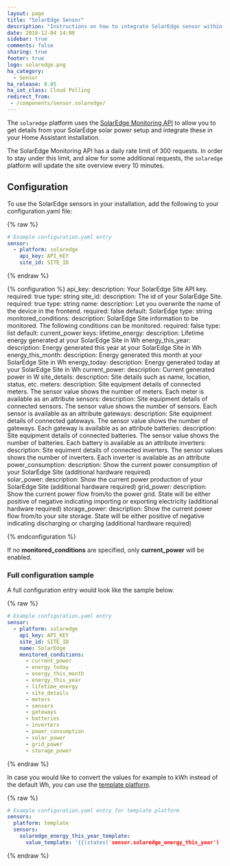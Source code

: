 ```yaml
---
layout: page
title: "SolarEdge Sensor"
description: "Instructions on how to integrate SolarEdge sensor within Home Assistant."
date: 2018-12-04 14:00
sidebar: true
comments: false
sharing: true
footer: true
logo: solaredge.png
ha_category:
  - Sensor
ha_release: 0.85
ha_iot_class: Cloud Polling
redirect_from:
 - /components/sensor.solaredge/
---
```


The `solaredge` platform uses the [SolarEdge Monitoring API](https://www.solaredge.com/sites/default/files/se_monitoring_api.pdf) to allow you to get details from your SolarEdge solar power setup and integrate these in your Home Assistant installation.

<div class='note'>

The SolarEdge Monitoring API has a daily rate limit of 300 requests. In order to stay under this limit, and alow for some additional requests, the `solaredge` platform will update the site overview every 10 minutes.

</div>

## Configuration

To use the SolarEdge sensors in your installation, add the following to your configuration.yaml file:

{% raw %}
```yaml
# Example configuration.yaml entry
sensor:
  - platform: solaredge
    api_key: API_KEY
    site_id: SITE_ID
```
{% endraw %}

{% configuration %}
api_key:
  description: Your SolarEdge Site API key.
  required: true
  type: string
site_id:
  description: The id of your SolarEdge Site.
  required: true
  type: string
name:
  description: Let you overwrite the name of the device in the frontend.
  required: false
  default: SolarEdge
  type: string
monitored_conditions:
  description: SolarEdge Site information to be monitored. The following conditions can be monitored.
  required: false
  type: list
  default: current_power
  keys:
    lifetime_energy:
      description: Lifetime energy generated at your SolarEdge Site in Wh
    energy_this_year:
      description: Energy generated this year at your SolarEdge Site in Wh
    energy_this_month:
      description: Energy generated this month at your SolarEdge Site in Wh
    energy_today:
      description: Energy generated today at your SolarEdge Site in Wh
    current_power:
      description: Current generated power in W
    site_details:
      description: Site details such as name, location, status, etc.
    meters:
      description: Site equipment details of connected meters. The sensor value shows the number of meters. Each meter is available as an attribute
    sensors:
      description: Site equipment details of connected sensors. The sensor value shows the number of sensors. Each sensor is available as an attribute
    gateways:
      description: Site equipment details of connected gateways. The sensor value shows the number of gateways. Each gateway is available as an attribute
    batteries:
      description: Site equipment details of connected batteries. The sensor value shows the number of batteries. Each battery is available as an attribute
    inverters:
      description: Site equiment details of connected inverters. The sensor values shows the number of inverters. Each inverter is available as an attribute
    power_consumption:
      description: Show the current power consumption of your SolarEdge Site (additional hardware required)  
    solar_power:
      description: Show the current power production of your SolarEdge Site (additional hardware required)
    grid_power:
      description: Show the current power flow from/to the power grid. State will be either positive of negative indicating importing or exporting electricity (additional hardware required)
    storage_power:
      description: Show the current power flow from/to your site storage. State will be either positive of negative indicating discharging or charging (additional hardware required)

{% endconfiguration %}

If no **monitored_conditions** are specified, only **current_power** will be enabled.

### Full configuration sample

A full configuration entry would look like the sample below.

{% raw %}
```yaml
# Example configuration.yaml entry
sensor:
  - platform: solaredge
    api_key: API_KEY
    site_id: SITE_ID
    name: SolarEdge
    monitored_conditions:
      - current_power
      - energy_today
      - energy_this_month
      - energy_this_year
      - lifetime_energy
      - site_details
      - meters
      - sensors
      - gateways
      - batteries
      - inverters
      - power_consumption
      - solar_power
      - grid_power
      - storage_power
```
{% endraw %}

In case you would like to convert the values for example to kWh instead of the default Wh, you can use the [template platform](/components/sensor.template/).

{% raw %}
```yaml
# Example configuration.yaml entry for template platform
sensors:
  platform: template
  sensors:
    solaredge_energy_this_year_template:
      value_template: '{{(states('sensor.solaredge_energy_this_year') | float / 1000) | round(2)}}'
```
{% endraw %}
